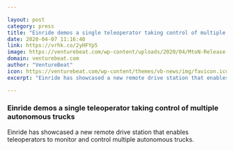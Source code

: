 ```yaml
---

layout: post
category: press
title: "Einride demos a single teleoperator taking control of multiple autonomous trucks"
date: 2020-04-07 11:16:40
link: https://vrhk.co/2yHFYp5
image: https://venturebeat.com/wp-content/uploads/2020/04/MtoN-Release-Still_7.jpg?w=1200&strip=all
domain: venturebeat.com
author: "VentureBeat"
icon: https://venturebeat.com/wp-content/themes/vb-news/img/favicon.ico
excerpt: "Einride has showcased a new remote drive station that enables teleoperators to monitor and control multiple autonomous trucks."

---
```


### Einride demos a single teleoperator taking control of multiple autonomous trucks

Einride has showcased a new remote drive station that enables teleoperators to monitor and control multiple autonomous trucks.